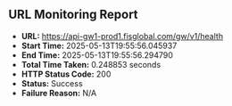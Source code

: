 ## URL Monitoring Report

- **URL:** https://api-gw1-prod1.fisglobal.com/gw/v1/health
- **Start Time:** 2025-05-13T19:55:56.045937
- **End Time:** 2025-05-13T19:55:56.294790
- **Total Time Taken:** 0.248853 seconds
- **HTTP Status Code:** 200
- **Status:** Success
- **Failure Reason:** N/A
